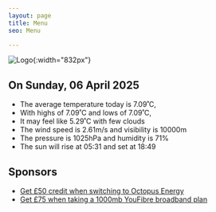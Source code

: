 ```yaml
---
layout: page
title: Menu
seo: Menu

---
```


![Logo](/images/logo.jpg){:width="832px"}

<!-- weather_marker starts -->
## On Sunday, 06 April 2025

- The average temperature today is 7.09˚C,
- With highs of 7.09˚C and lows of 7.09˚C,
- It may feel like 5.29˚C with few clouds
- The wind speed is 2.61m/s and visibility is 10000m
- The pressure is 1025hPa and humidity is 71%
- The sun will rise at 05:31 and set at 18:49

<!-- weather_marker ends -->

## Sponsors

- [Get £50 credit when switching to Octopus Energy](https://bit.ly/3oD1nnS)
- [Get £75 when taking a 1000mb YouFibre broadband plan](https://aklam.io/91zWhU?)



